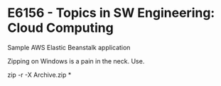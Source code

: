 # E6156 - Topics in SW Engineering: Cloud Computing

Sample AWS Elastic Beanstalk application

Zipping on Windows is a pain in the neck. Use.

zip -r -X Archive.zip *
